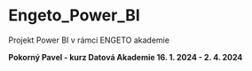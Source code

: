 # Engeto_Power_BI
Projekt Power BI v rámci ENGETO akademie


<strong>Pokorný Pavel - kurz Datová Akademie 16. 1. 2024 - 2. 4. 2024</strong>
